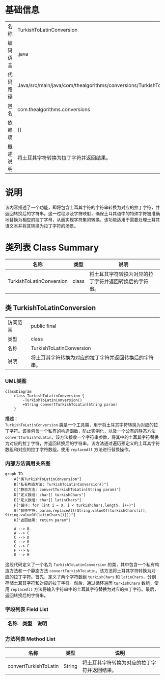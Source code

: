 # 基础信息

|      |      |
|------|------|
| 名称 | TurkishToLatinConversion |
| 编码语言 | .java |
| 代码路径 | Java/src/main/java/com/thealgorithms/conversions/TurkishToLatinConversion.java |
| 包名 | com.thealgorithms.conversions |
| 依赖项 | [] |
| 概述说明 | 将土耳其字符转换为拉丁字符并返回结果。 |

# 说明

该内容描述了一个功能，即将包含土耳其字符的字符串转换为对应的拉丁字符，并返回转换后的字符串。这一过程涉及字符映射，确保土耳其语中的特殊字符被准确地替换为相应的拉丁字母，从而实现字符集的转换。该功能适用于需要处理土耳其语文本并将其转换为拉丁字符的场景。

# 类列表 Class Summary

| 名称   | 类型  | 说明 |
|-------|------|-------------|
| TurkishToLatinConversion | class | 将土耳其字符转换为对应的拉丁字符并返回转换后的字符串。 |



## 类 TurkishToLatinConversion

|      |      |
|------|------|
| 访问范围 | public final |
| 类型 | class |
| 名称 | TurkishToLatinConversion |
| 说明 | 将土耳其字符转换为对应的拉丁字符并返回转换后的字符串。 |


### UML类图

```mermaid
classDiagram
    class TurkishToLatinConversion {
        -TurkishToLatinConversion()
        +String convertTurkishToLatin(String param)
    }
```

**描述：**  
`TurkishToLatinConversion` 类是一个工具类，用于将土耳其字符转换为对应的拉丁字符。该类包含一个私有的构造函数，防止实例化，以及一个公有的静态方法 `convertTurkishToLatin`，该方法接收一个字符串参数，将其中的土耳其字符替换为对应的拉丁字符，并返回转换后的字符串。该方法通过遍历预定义的土耳其字符数组和对应的拉丁字符数组，使用 `replaceAll` 方法进行替换操作。


### 内部方法调用关系图

```mermaid
graph TD
    A["类TurkishToLatinConversion"]
    B["私有构造方法: TurkishToLatinConversion()"]
    C["静态方法: convertTurkishToLatin(String param)"]
    D["定义数组: char[] turkishChars"]
    E["定义数组: char[] latinChars"]
    F["循环: for (int i = 0; i < turkishChars.length; i++)"]
    G["替换字符: param.replaceAll(String.valueOf(turkishChars[i]), String.valueOf(latinChars[i]))"]
    H["返回结果: return param"]

    A --> B
    A --> C
    C --> D
    C --> E
    C --> F
    F --> G
    G --> H
```

这段代码定义了一个名为 `TurkishToLatinConversion` 的类，其中包含一个私有构造方法和一个静态方法 `convertTurkishToLatin`。该方法将土耳其字符转换为对应的拉丁字符。首先，定义了两个字符数组 `turkishChars` 和 `latinChars`，分别存储土耳其字符和对应的拉丁字符。然后，通过循环遍历 `turkishChars` 数组，使用 `replaceAll` 方法将输入字符串中的土耳其字符替换为对应的拉丁字符。最后，返回转换后的字符串。

### 字段列表 Field List

| 名称  | 类型  | 说明 |
|-------|-------|------|

### 方法列表 Method List

| 名称  | 类型  | 说明 |
|-------|-------|------|
| convertTurkishToLatin | String | 将土耳其字符转换为对应的拉丁字符并返回结果。 |




